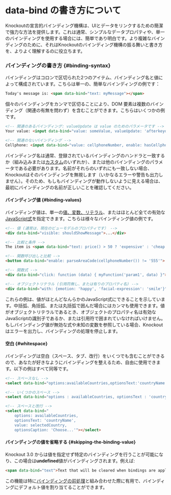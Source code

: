 # data-bind の書き方について

Knockoutの宣言的バインディング機構は、UIとデータをリンクするための簡潔で強力な方法を提供します。これは通常、シンプルなデータプロパティや、単一のバインディングを使用する場合には、簡単であり明白です。より複雑なバインディングのために、それはKnockoutのバインディング機構の振る舞いと書き方を、よりよく理解するのに役立ちます。

### バインディングの書き方 {#binding-syntax}

バインディングはコロンで区切られた2つのアイテム、バインディング名と値によって構成されています。こちらは単一の、簡単なバインディングの例です：

```html
Today's message is: <span data-bind="text: myMessage"></span>
```

個々のバインディングをカンマで区切ることにより、DOM 要素は複数のバインディング（関連の有無を問わず）を含むことができます。こちらはいくつかの例です。

```html
<!-- 関連のあるバインディング: valueUpdate は value のためのパラメータです -->
Your value: <input data-bind="value: someValue, valueUpdate: 'afterkeydown'" />

<!-- 関連のないバインディング -->
Cellphone: <input data-bind="value: cellphoneNumber, enable: hasCellphone" />
```

バインディング名は通常、登録されているバインディングのハンドラと一致するか（組み込みまたは[カスタム](./custom-bindings)のいずれか）、または他のバインディングのパラメータである必要があります。名前がそれらのいずれにも一致しない場合、Knockoutはそのバインディングを無視します（いかなるエラーや警告も出力しません）。そのため、もしもバインディングが動作しないように見える場合は、最初にバインディングの名前が正しいことを確認してください。

#### バインディング値 {#binding-values}

バインディング値は、単一の[値、変数、リテラル](https://developer.mozilla.org/en-US/docs/Web/JavaScript/Guide/Values,_variables,_and_literals)、またはほとんど全ての有効な[JavaScript式](https://developer.mozilla.org/en-US/docs/Web/JavaScript/Guide/Expressions_and_Operators)を指定できます。こちらは様々なバインディング値の例です。

```html
<!-- 値 (通常は、現在のビューモデルのプロパティです） -->
<div data-bind="visible: shouldShowMessage">...</div>

<!-- 比較と条件 -->
The item is <span data-bind="text: price() > 50 ? 'expensive' : 'cheap'"></span>.

<!-- 関数呼び出しと比較 -->
<button data-bind="enable: parseAreaCode(cellphoneNumber()) != '555'">...</button>

<!-- 関数式 -->
<div data-bind="click: function (data) { myFunction('param1', data) }">...</div>

<!-- オブジェクトリテラル (引用符無し、または有りのプロパティ名) -->
<div data-bind="with: {emotion: 'happy', 'facial-expression': 'smile'}">...</div>なんらか
```

これらの例は、値がほとんどなんらかのJavaScript式にできることを示しています。中括弧、角括弧、または丸括弧で囲んだ場合にはカンマも使用できます。値がオブジェクトリテラルであるとき、オブジェクトのプロパティ名は有効なJavaScriptの識別子であるか、または引用符で囲まれていなければいけません。もしバインディング値が無効な式や未知の変数を参照している場合、Knockoutはエラーを出力し、バインディングの処理を停止します。

#### 空白 {#whitespace}

バインディングは空白（スペース、タブ、改行）をいくつでも含むことができるので、あなたが好きなようにバインディングを整えるため、自由に使用できます。以下の例はすべて同等です。

```html
<!-- スペースなし -->
<select data-bind="options:availableCountries,optionsText:'countryName',value:selectedCountry,optionsCaption:'Choose...'"></select>

<!-- いくつかのスペース -->
<select data-bind="options : availableCountries, optionsText : 'countryName', value : selectedCountry, optionsCaption : 'Choose...'"></select>

<!-- スペースと改行 -->
<select data-bind="
    options: availableCountries,
    optionsText: 'countryName',
    value: selectedCountry,
    optionsCaption: 'Choose...'"></select>
```

#### バインディングの値を省略する {#skipping-the-binding-value}

Knockout 3.0 からは値を指定せず特定のバインディングを行うことが可能になり、この場合は**undefined**値がバインディングされます。例えば:

```html
<span data-bind="text">Text that will be cleared when bindings are applied.</span>
```

この機能は特に[バインディングの前処理](./binding-preprocessing)と組み合わせた際に有用で、バインディングにデフォルト値を割り当てることができます。
